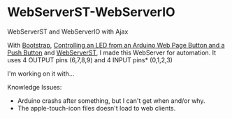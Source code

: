 # WebServerST-WebServerIO
WebServerST and WebServerIO with Ajax

With [Bootstrap](http://getbootstrap.com/), [Controlling an LED from an Arduino Web Page Button and a Push Button](http://startingelectronics.org/articles/arduino/switch-and-web-page-button-LED-control/) and [WebServerST](http://playground.arduino.cc/Code/WebServerST?action=sourceblock&num=2), I made this WebServer for automation.
It uses 4 OUTPUT pins (6,7,8,9) and 4 INPUT pins* (0,1,2,3)

I'm working on it with...

Knowledge Issues:

- Arduino crashs after something, but I can't get when and/or why.
- The apple-touch-icon files doesn't load to web clients.
